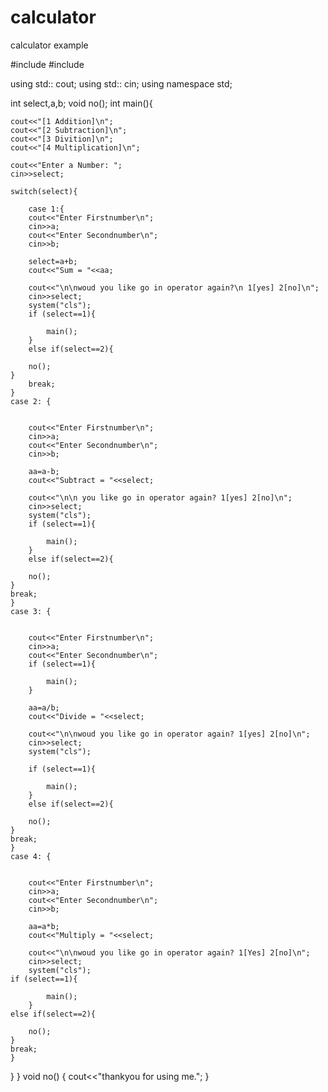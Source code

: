 # calculator
calculator example

#include<iostream>
#include<cmath>

using std:: cout;
using std:: cin;
using namespace std;

int select,a,b;
void no();
int main(){

	
	
	cout<<"[1 Addition]\n";
	cout<<"[2 Subtraction]\n";
	cout<<"[3 Divition]\n";
	cout<<"[4 Multiplication]\n";
	
	cout<<"Enter a Number: ";
	cin>>select;
	
	switch(select){

		case 1:{
		cout<<"Enter Firstnumber\n";
		cin>>a;
		cout<<"Enter Secondnumber\n";
		cin>>b;
		
		select=a+b;
		cout<<"Sum = "<<aa;
		
		cout<<"\n\nwoud you like go in operator again?\n 1[yes] 2[no]\n";
		cin>>select;
		system("cls");
		if (select==1){
			
			main();
		}
		else if(select==2){ 
	
		no();
	}
		break;
	}
	case 2: {

	
		cout<<"Enter Firstnumber\n";
		cin>>a;
		cout<<"Enter Secondnumber\n";
		cin>>b;
		
		aa=a-b;
		cout<<"Subtract = "<<select;
		
		cout<<"\n\n you like go in operator again? 1[yes] 2[no]\n";
		cin>>select;
		system("cls");
		if (select==1){
			
			main();
		}
		else if(select==2){ 
	
		no();
	}
	break;
	}
	case 3: {

	
		cout<<"Enter Firstnumber\n";
		cin>>a;
		cout<<"Enter Secondnumber\n";
		if (select==1){
			
			main();
		}
		
		aa=a/b;
		cout<<"Divide = "<<select;
		
		cout<<"\n\nwoud you like go in operator again? 1[yes] 2[no]\n";
		cin>>select;
		system("cls");
			
		if (select==1){
			
			main();
		}
		else if(select==2){ 
	
		no();
	}
	break;
	}
	case 4: {

	
		cout<<"Enter Firstnumber\n";
		cin>>a;
		cout<<"Enter Secondnumber\n";
		cin>>b;
		
		aa=a*b;
		cout<<"Multiply = "<<select;
		
		cout<<"\n\nwoud you like go in operator again? 1[Yes] 2[no]\n";
		cin>>select;
		system("cls");
	if (select==1){
			
			main();
		}
	else if(select==2){ 
	
		no();
	}
	break;
	}

}
}
void no()
{
	cout<<"thankyou for using me.";
}

